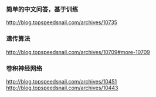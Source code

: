 ###  简单的中文问答，基于训练
http://blog.topspeedsnail.com/archives/10735
### 遗传算法
http://blog.topspeedsnail.com/archives/10709#more-10709
### 卷积神经网络
http://blog.topspeedsnail.com/archives/10451    
http://blog.topspeedsnail.com/archives/10443
